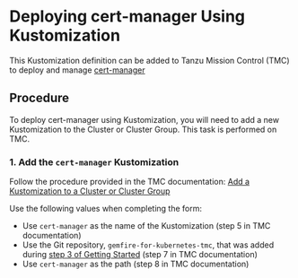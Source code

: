 # Deploying cert-manager Using Kustomization
This Kustomization definition can be added to Tanzu Mission Control (TMC) to deploy and manage [cert-manager](https://cert-manager.io/)

## Procedure
To deploy cert-manager using Kustomization, you will need to add a new Kustomization to the Cluster or Cluster Group. This task is performed on TMC.

### 1. Add the `cert-manager` Kustomization
Follow the procedure provided in the TMC documentation: [Add a Kustomization to a Cluster or Cluster Group
](https://docs.vmware.com/en/VMware-Tanzu-Mission-Control/services/tanzumc-using/GUID-99916A6D-5DAF-4A26-88C7-28662F847F2F.html)

Use the following values when completing the form:
* Use `cert-manager` as the name of the Kustomization (step 5 in TMC documentation)
* Use the Git repository, `gemfire-for-kubernetes-tmc`, that was added during [step 3 of Getting Started](../README.md#3-add-a-git-repository) (step 7 in TMC documentation)
* Use `cert-manager` as the path (step 8 in TMC documentation)
